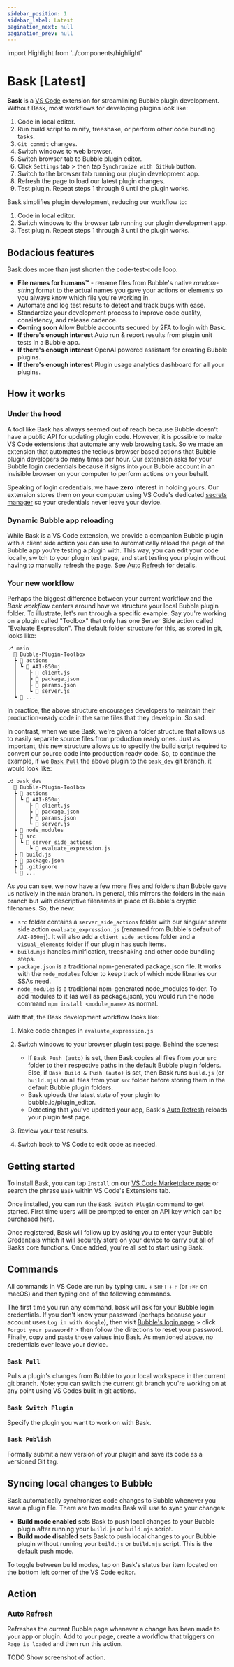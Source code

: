 ```yaml
---
sidebar_position: 1
sidebar_label: Latest
pagination_next: null
pagination_prev: null
---
```


import Highlight from '../components/highlight'

# Bask [Latest]

**Bask** is a [VS Code](https://code.visualstudio.com/) extension for streamlining Bubble plugin development. Without Bask, most workflows for developing plugins look like:

1. Code in local editor.
2. Run build script to minify, treeshake, or perform other code bundling tasks.
3. `Git commit` changes.
4. Switch windows to web browser.
5. Switch browser tab to Bubble plugin editor.
6. Click `Settings` tab > then tap `Synchronize with GitHub` button.
7. Switch to the browser tab running our plugin development app.
8. Refresh the page to load our latest plugin changes.
9. Test plugin. Repeat steps 1 through 9 until the plugin works.

Bask simplifies plugin development, reducing our workflow to:

1. Code in local editor.
2. Switch windows to the browser tab running our plugin development app.
3. Test plugin. Repeat steps 1 through 3 until the plugin works.

## Bodacious features

Bask does more than just shorten the code-test-code loop.

- **File names for humans™** - rename files from Bubble's native _random-string_ format to the actual names you gave your actions or elements so you always know which file you're working in.
- Automate and log test results to detect and track bugs with ease.
- Standardize your development process to improve code quality, consistency, and release cadence.
- **Coming soon** Allow Bubble accounts secured by 2FA to login with Bask.
- **If there's enough interest** Auto run & report results from plugin unit tests in a Bubble app.
- **If there's enough interest** OpenAI powered assistant for creating Bubble plugins.
- **If there's enough interest** Plugin usage analytics dashboard for all your plugins.

## How it works

### Under the hood

A tool like Bask has always seemed out of reach because Bubble doesn't have a public API for updating plugin code. However, it is possible to make VS Code extensions that automate any web browsing task. So we made an extension that automates the tedious browser based actions that Bubble plugin developers do many times per hour. Our extension asks for your Bubble login credentials because it signs into your Bubble account in an invisible browser on your computer to perform actions on your behalf.

Speaking of login credentials, we have **zero** interest in holding yours. Our extension stores them on your computer using VS Code's dedicated [secrets manager](https://code.visualstudio.com/api/references/vscode-api#SecretStorage) so your credentials never leave your device.

### Dynamic Bubble app reloading

While Bask is a VS Code extension, we provide a companion Bubble plugin with a client side action you can use to automatically reload the page of the Bubble app you're testing a plugin with. This way, you can edit your code locally, switch to your plugin test page, and start testing your plugin without having to manually refresh the page. See [Auto Refresh](#auto-refresh) for details.

### Your new workflow

Perhaps the biggest difference between your current workflow and the _Bask workflow_ centers around how we structure your local Bubble plugin folder. To illustrate, let's run through a specific example. Say you're working on a plugin called "Toolbox" that only has one Server Side action called "Evaluate Expression". The default folder structure for this, as stored in git, looks like:

```
⎇ main
  📂 Bubble-Plugin-Toolbox
  ┣ 📂 actions
  ┃ ┗ 📂 AAI-850mj
  ┃    ┣ 📜 client.js
  ┃    ┣ 📜 package.json
  ┃    ┣ 📜 params.json
  ┃    ┗ 📜 server.js
  ┗ 📜 ...
```

In practice, the above structure encourages developers to maintain their production-ready code in the same files that they develop in. So sad.

In contrast, when we use Bask, we're given a folder structure that allows us to easily separate source files from production ready ones. Just as important, this new structure allows us to specify the build script required to convert our source code into production ready code. So, to continue the example, if we [`Bask Pull`](#bask-pull) the above plugin to the `bask_dev` git branch, it would look like:

```
⎇ bask_dev
  📂 Bubble-Plugin-Toolbox
  ┣ 📂 actions
  ┃ ┗ 📂 AAI-850mj
  ┃    ┣ 📜 client.js
  ┃    ┣ 📜 package.json
  ┃    ┣ 📜 params.json
  ┃    ┗ 📜 server.js
  ┣ 📂 node_modules
  ┣ 📂 src
  ┃ ┗ 📂 server_side_actions
  ┃    ┗ 📜 evaluate_expression.js
  ┣ 📜 build.js
  ┣ 📜 package.json
  ┣ 📜 .gitignore
  ┗ 📜 ...
```

As you can see, we now have a few more files and folders than Bubble gave us natively in the `main` branch. In general, this mirrors the folders in the `main` branch but with descriptive filenames in place of Bubble's cryptic filenames. So, the new:

- `src` folder contains a `server_side_actions` folder with our singular server side action `evaluate_expression.js` (renamed from Bubble's default of `AAI-850mj`). It will also add a `client_side_actions` folder and a `visual_elements` folder if our plugin has such items.
- `build.mjs` handles minification, treeshaking and other code bundling steps.
- `package.json` is a traditional npm-generated package.json file. It works with the `node_modules` folder to keep track of which node libraries our SSAs need.
- `node_modules` is a traditional npm-generated node_modules folder. To add modules to it (as well as package.json), you would run the node command `npm install <module_name>` as normal.

With that, the Bask development workflow looks like:

1. Make code changes in `evaluate_expression.js`
2. Switch windows to your browser plugin test page. Behind the scenes:

   - If `Bask Push (auto)` is set, then Bask copies all files from your `src` folder to their respective paths in the default Bubble plugin folders. Else, if `Bask Build & Push (auto)` is set, then Bask runs `build.js` (or `build.mjs`) on all files from your `src` folder before storing them in the default Bubble plugin folders.
   - Bask uploads the latest state of your plugin to bubble.io/plugin_editor.
   - Detecting that you've updated your app, Bask's [Auto Refresh](#auto-refresh) reloads your plugin test page.

3. Review your test results.
4. Switch back to VS Code to edit code as needed.

## Getting started

To install Bask, you can tap `Install` on our [VS Code Marketplace page](https://marketplace.visualstudio.com/items?itemName=Scious.Bask) or search the phrase `Bask` within VS Code's Extensions tab.

Once installed, you can run the `Bask Switch Plugin` command to get started. First time users will be prompted to enter an API key which can be purchased [here](https://scious.io/plugins/bask).

Once registered, Bask will follow up by asking you to enter your Bubble Credentials which it will securely store on your device to carry out all of Basks core functions. Once added, you're all set to start using Bask.

## Commands

All commands in VS Code are run by typing `CTRL` + `SHFT` + `P` (or `⇧⌘P` on macOS) and then typing one of the following commands.

The first time you run any command, bask will ask for your Bubble login credentials. If you don't know your password (perhaps because your account uses `Log in with Google`), then visit [Bubble's login page](https://bubble.io/home?mode=login) > click `Forgot your password?` > then follow the directions to reset your password. Finally, copy and paste those values into Bask. As mentioned [above](#hows-this-work), no credentials ever leave your device.

### `Bask Pull`

Pulls a plugin's changes from Bubble to your local workspace in the current git branch. Note: you can switch the current git branch you're working on at any point using VS Codes built in git actions.

### `Bask Switch Plugin`

Specify the plugin you want to work on with Bask.

### `Bask Publish`

Formally submit a new version of your plugin and save its code as a versioned Git tag.

## Syncing local changes to Bubble

Bask automatically synchronizes code changes to Bubble whenever you save a plugin file. There are two modes Bask will use to sync your changes:

- **Build mode enabled** sets Bask to push local changes to your Bubble plugin after running your `build.js` or `build.mjs` script.
- **Build mode disabled** sets Bask to push local changes to your Bubble plugin without running your `build.js` or `build.mjs` script. This is the default push mode.

To toggle between build modes, tap on Bask's status bar item located on the bottom left corner of the VS Code editor.

## Action

### Auto Refresh

Refreshes the current Bubble page whenever a change has been made to your app or plugin. Add to your page, create a workflow that triggers on `Page is loaded` and then run this action.

<Highlight color="#25c2a0">TODO</Highlight> Show screenshot of action.
